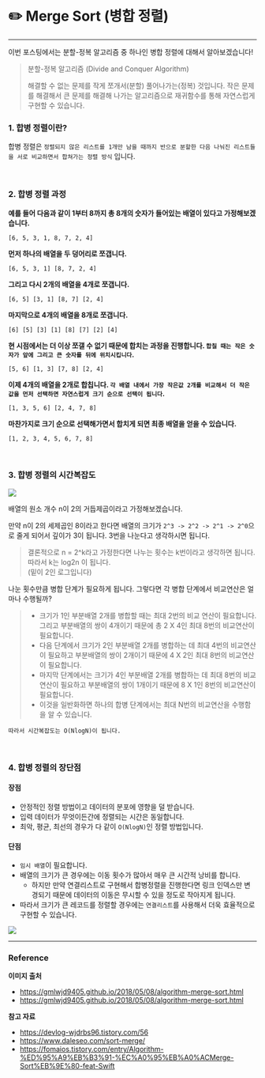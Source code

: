 # ✏️ Merge Sort (병합 정렬)

---

이번 포스팅에서는 분할-정복 알고리즘 중 하나인 병합 정렬에 대해서 알아보겠습니다!

> 분할-정복 알고리즘 (Divide and Conquer Algorithm) <br>
>
> 해결할 수 없는 문제를 작게 쪼개서(분할) 풀어나가는(정복) 것입니다. 작은 문제를 해결해서 큰 문제를 해결해 나가는 알고리즘으로 재귀함수를 통해 자연스럽게 구현할 수 있습니다.

### 1. 합병 정렬이란?

합병 정렬은 `정렬되지 않은 리스트를 1개만 남을 때까지 반으로 분할한 다음 나눠진 리스트들을 서로 비교하면서 합쳐가는 정렬 방식` 입니다.

<br>

### 2. 합병 정렬 과정

**예를 들어 다음과 같이 1부터 8까지 총 8개의 숫자가 들어있는 배열이 있다고 가정해보겠습니다.**

```
[6, 5, 3, 1, 8, 7, 2, 4]
```

**먼저 하나의 배열을 두 덩어리로 쪼갭니다.**

```
[6, 5, 3, 1] [8, 7, 2, 4]
```

**그리고 다시 2개의 배열을 4개로 쪼갭니다.**

```
[6, 5] [3, 1] [8, 7] [2, 4]
```

**마지막으로 4개의 배열을 8개로 쪼갭니다.**

```
[6] [5] [3] [1] [8] [7] [2] [4]
```

**현 시점에서는 더 이상 쪼갤 수 없기 때문에 합치는 과정을 진행합니다. `합칠 때는 작은 숫자가 앞에 그리고 큰 숫자를 뒤에 위치시킵니다`.**

```
[5, 6] [1, 3] [7, 8] [2, 4]
```

**이제 4개의 배열을 2개로 합칩니다. `각 배열 내에서 가장 작은값 2개를 비교해서 더 작은 값을 먼저 선택하면 자연스럽게 크기 순으로 선택이 됩니다`.**

```
[1, 3, 5, 6] [2, 4, 7, 8]
```

**마찬가지로 크기 순으로 선택해가면서 합치게 되면 최종 배열을 얻을 수 있습니다.**

```
[1, 2, 3, 4, 5, 6, 7, 8]
```

<br>

### 3. 합병 정렬의 시간복잡도

<img src="https://img1.daumcdn.net/thumb/R1280x0/?scode=mtistory2&fname=https%3A%2F%2Fblog.kakaocdn.net%2Fdn%2FynXy1%2FbtqAVHy0H31%2FrYilueKaepty9q8EbNARa1%2Fimg.png" style="background-color: white"/>

배열의 원소 개수 n이 2의 거듭제곱이라고 가정해보겠습니다.

만약 n이 2의 세제곱인 8이라고 한다면 배열의 크기가 `2^3 -> 2^2 -> 2^1 -> 2^0`으로 줄게 되어서 깊이가 3이 됩니다. 3번을 나눈다고 생각하시면 됩니다.

> 결론적으로 n = 2^k라고 가정한다면 나누는 횟수는 k번이라고 생각하면 됩니다. 따라서 k는 log2n 이 됩니다. <br>(밑이 2인 로그입니다)

나눈 횟수만큼 병합 단계가 필요하게 됩니다. 그렇다면 각 병합 단계에서 비교연산은 얼마나 수행될까?

> - 크기가 1인 부분배열 2개를 병합할 때는 최대 2번의 비교 연산이 필요합니다. 그리고 부분배열의 쌍이 4개이기 때문에 총 2 X 4인 최대 8번의 비교연산이 필요합니다.
> - 다음 단계에서 크기가 2인 부분배열 2개를 병합하는 데 최대 4번의 비교연산이 필요하고 부분배열의 쌍이 2개이기 때문에 4 X 2인 최대 8번의 비교연산이 필요합니다.
> - 마지막 단계에서는 크기가 4인 부분배열 2개를 병합하는 데 최대 8번의 비교연산이 필요하고 부분배열의 쌍이 1개이기 때문에 8 X 1인 8번의 비교연산이 필요합니다.
> - 이것을 일반화하면 하나의 합병 단계에서는 최대 N번의 비교연산을 수행함을 알 수 있습니다.

`따라서 시간복잡도는 O(NlogN)이 됩니다.`

<br>

### 4. 합병 정렬의 장단점

#### 장점

- 안정적인 정렬 방법이고 데이터의 분포에 영향을 덜 받습니다.
- 입력 데이터가 무엇이든간에 정렬되는 시간은 동일합니다.
- 최악, 평균, 최선의 경우가 다 같이 `O(NlogN)`인 정렬 방법입니다.

#### 단점

- `임시 배열`이 필요합니다.
- 배열의 크기가 큰 경우에는 이동 횟수가 많아서 매우 큰 시간적 낭비를 합니다.
  - 하지만 만약 연결리스트로 구현해서 합병정렬을 진행한다면 링크 인덱스만 변경되기 때문에 데이터의 이동은 무시할 수 있을 정도로 작아지게 됩니다.
- 따라서 크기가 큰 레코드를 정렬할 경우에는 `연결리스트`를 사용해서 더욱 효율적으로 구현할 수 있습니다.

<img src='https://img1.daumcdn.net/thumb/R1280x0/?scode=mtistory2&fname=https%3A%2F%2Fblog.kakaocdn.net%2Fdn%2Fbv9Ykq%2FbtqAYG6jfkq%2FycPEGCdw2RzAKKmBNRZ3f0%2Fimg.png' style="background-color: white"/>

---

### Reference

**이미지 출처**

- https://gmlwjd9405.github.io/2018/05/08/algorithm-merge-sort.html
- https://gmlwjd9405.github.io/2018/05/08/algorithm-merge-sort.html

**참고 자료**

- https://devlog-wjdrbs96.tistory.com/56
- https://www.daleseo.com/sort-merge/
- https://fomaios.tistory.com/entry/Algorithm-%ED%95%A9%EB%B3%91-%EC%A0%95%EB%A0%ACMerge-Sort%EB%9E%80-feat-Swift
